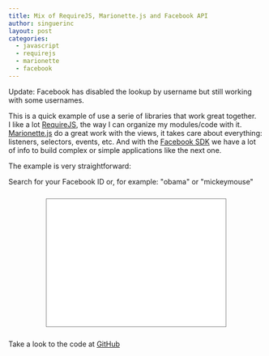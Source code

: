 ```yaml
---
title: Mix of RequireJS, Marionette.js and Facebook API
author: singuerinc
layout: post
categories:
  - javascript
  - requirejs
  - marionette
  - facebook
---
```


Update: Facebook has disabled the lookup by username but still working with some usernames.

This is a quick example of use a serie of libraries that work great together.<br/>I like a lot <a href="http://requirejs.org" target="\_blank">RequireJS</a>, the way I can organize my modules/code with it. <a href="http://marionettejs.com/">Marionette.js</a> do a great work with the views, it takes care about everything: listeners, selectors, events, etc. And with the <a href="https://developers.facebook.com/docs/javascript" target="\_blank">Facebook SDK</a> we have a lot of info to build complex or simple applications like the next one.

The example is very straightforward:

Search for your Facebook ID or, for example: "obama" or "mickeymouse"

<iframe src="{{ site.url }}/code/labs/require-marionette-facebook/index.html"  style="border: 1px solid grey;width: 354px;height: 252px;margin: 25px auto;display: block;"></iframe>

Take a look to the code at <a href="https://github.com/singuerinc/blog/tree/master/lanyon/code/labs/require-marionette-facebook" target="_blank">GitHub</a>
